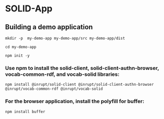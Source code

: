 # SOLID-App


## Building a demo application

```
mkdir -p  my-demo-app my-demo-app/src my-demo-app/dist
```



```
cd my-demo-app
```



```
npm init -y
```


### Use npm to install the solid-client, solid-client-authn-browser, vocab-common-rdf, and vocab-solid libraries:
```
npm install @inrupt/solid-client @inrupt/solid-client-authn-browser @inrupt/vocab-common-rdf @inrupt/vocab-solid
```

### For the browser application, install the polyfill for buffer:
```
npm install buffer
```


